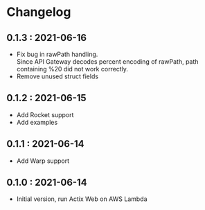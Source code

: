 # Changelog

## 0.1.3 : 2021-06-16

* Fix bug in rawPath handling.\
  Since API Gateway decodes percent encoding of rawPath, path containing %20 did not work correctly.
* Remove unused struct fields

## 0.1.2 : 2021-06-15

* Add Rocket support
* Add examples

## 0.1.1 : 2021-06-14

* Add Warp support

## 0.1.0 : 2021-06-14

* Initial version, run Actix Web on AWS Lambda

